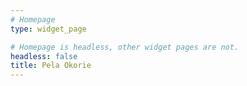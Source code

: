 ```yaml
---
# Homepage
type: widget_page

# Homepage is headless, other widget pages are not.
headless: false
title: Pela Okorie
---
```

